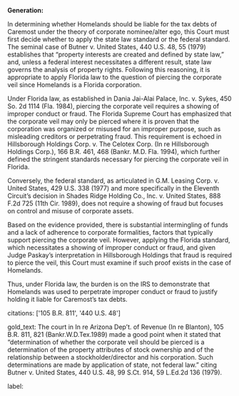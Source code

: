 **Generation:**

In determining whether Homelands should be liable for the tax debts of Caremost under the theory of corporate nominee/alter ego, this Court must first decide whether to apply the state law standard or the federal standard. The seminal case of Butner v. United States, 440 U.S. 48, 55 (1979) establishes that “property interests are created and defined by state law,” and, unless a federal interest necessitates a different result, state law governs the analysis of property rights. Following this reasoning, it is appropriate to apply Florida law to the question of piercing the corporate veil since Homelands is a Florida corporation.

Under Florida law, as established in Dania Jai-Alai Palace, Inc. v. Sykes, 450 So. 2d 1114 (Fla. 1984), piercing the corporate veil requires a showing of improper conduct or fraud. The Florida Supreme Court has emphasized that the corporate veil may only be pierced where it is proven that the corporation was organized or misused for an improper purpose, such as misleading creditors or perpetrating fraud. This requirement is echoed in Hillsborough Holdings Corp. v. The Celotex Corp. (In re Hillsborough Holdings Corp.), 166 B.R. 461, 468 (Bankr. M.D. Fla. 1994), which further defined the stringent standards necessary for piercing the corporate veil in Florida.

Conversely, the federal standard, as articulated in G.M. Leasing Corp. v. United States, 429 U.S. 338 (1977) and more specifically in the Eleventh Circuit’s decision in Shades Ridge Holding Co., Inc. v. United States, 888 F.2d 725 (11th Cir. 1989), does not require a showing of fraud but focuses on control and misuse of corporate assets.

Based on the evidence provided, there is substantial intermingling of funds and a lack of adherence to corporate formalities, factors that typically support piercing the corporate veil. However, applying the Florida standard, which necessitates a showing of improper conduct or fraud, and given Judge Paskay’s interpretation in Hillsborough Holdings that fraud is required to pierce the veil, this Court must examine if such proof exists in the case of Homelands.

Thus, under Florida law, the burden is on the IRS to demonstrate that Homelands was used to perpetrate improper conduct or fraud to justify holding it liable for Caremost’s tax debts.

citations: ['105 B.R. 811', '440 U.S. 48']

gold_text: The court in In re Arizona Dep’t. of Revenue (In re Blanton), 105 B.R. 811, 821 (Bankr.W.D.Tex.1989) made a good point when it stated that “determination of whether the corporate veil should be pierced is a determination of the property attributes of stock ownership and of the relationship between a stockholder/director and his corporation. Such determinations are made by application of state, not federal law.” citing Butner v. United States, 440 U.S. 48, 99 S.Ct. 914, 59 L.Ed.2d 136 (1979).

label: 